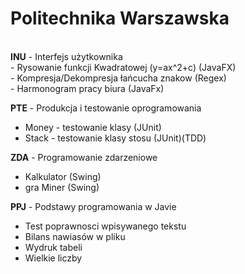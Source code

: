 # Politechnika Warszawska
<br>
<b>INU</b> - Interfejs użytkownika<br>
 - Rysowanie funkcji Kwadratowej (y=ax^2+c) (JavaFX)<br>
 - Kompresja/Dekompresja łańcucha znakow (Regex)<br>
 - Harmonogram pracy biura (JavaFx)<br>
 
<b>PTE</b> - Produkcja i testowanie oprogramowania<br>
 - Money - testowanie klasy (JUnit)<br>
 - Stack - testowanie klasy stosu (JUnit)(TDD)<br>
 
<b>ZDA</b> - Programowanie zdarzeniowe<br>
 - Kalkulator (Swing)<br>
 - gra Miner (Swing)<br>
 
<b>PPJ</b> - Podstawy programowania w Javie<br>
 - Test poprawnosci wpisywanego tekstu<br>
 - Bilans nawiasów w pliku<br>
 - Wydruk tabeli<br>
 - Wielkie liczby<br>
